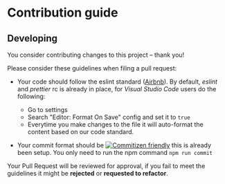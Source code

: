 # Contribution guide

## Developing

You consider contributing changes to this project – thank you!

Please consider these guidelines when filing a pull request:

- Your code should follow the eslint standard ([Airbnb](https://github.com/airbnb/javascript)). By default, _eslint_ and _prettier_ rc is already in place, for _Visual Studio Code_ users do the following:

  - Go to settings
  - Search "Editor: Format On Save" config and set it to `true`
  - Everytime you make changes to the file it will auto-format the content based on our code standard.

- Your commit format should be [![Commitizen friendly](https://img.shields.io/badge/commitizen-friendly-brightgreen.svg)](http://commitizen.github.io/cz-cli/) this is already been setup. You only need to run the npm command `npm run commit`

Your Pull Request will be reviewed for approval, if you fail to meet the guidelines it might be **rejected** or **requested to refactor**.

